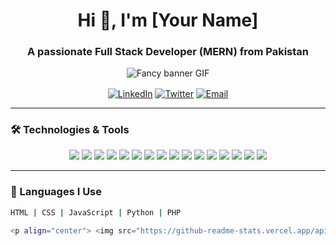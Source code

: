 <h1 align="center">Hi 👋, I'm [Your Name]</h1>
<h3 align="center">A passionate Full Stack Developer (MERN) from Pakistan</h3>

<p align="center">
  <img src="https://github.com/yourusername/yourrepo/blob/main/banner.gif" alt="Fancy banner GIF" />
</p>

<p align="center">
  <a href="https://linkedin.com/in/yourprofile" target="blank"><img align="center" src="https://img.shields.io/badge/-LinkedIn-blue?style=for-the-badge&logo=linkedin&logoColor=white" alt="LinkedIn"/></a>
  <a href="https://twitter.com/yourprofile" target="blank"><img align="center" src="https://img.shields.io/badge/-Twitter-1DA1F2?style=for-the-badge&logo=twitter&logoColor=white" alt="Twitter"/></a>
  <a href="mailto:yourmail@gmail.com"><img align="center" src="https://img.shields.io/badge/-Gmail-D14836?style=for-the-badge&logo=gmail&logoColor=white" alt="Email"/></a>
</p>

---

### 🛠️ Technologies & Tools

<p align="center">
  <img src="https://img.shields.io/badge/-HTML5-E34F26?style=flat-square&logo=html5&logoColor=white" />
  <img src="https://img.shields.io/badge/-CSS3-1572B6?style=flat-square&logo=css3" />
  <img src="https://img.shields.io/badge/-JavaScript-F7DF1E?style=flat-square&logo=javascript&logoColor=black" />
  <img src="https://img.shields.io/badge/-Python-3776AB?style=flat-square&logo=python&logoColor=white" />
  <img src="https://img.shields.io/badge/-React-61DAFB?style=flat-square&logo=react&logoColor=black" />
  <img src="https://img.shields.io/badge/-Node.js-339933?style=flat-square&logo=node.js&logoColor=white" />
  <img src="https://img.shields.io/badge/-Express-000000?style=flat-square&logo=express&logoColor=white" />
  <img src="https://img.shields.io/badge/-MongoDB-47A248?style=flat-square&logo=mongodb&logoColor=white" />
  <img src="https://img.shields.io/badge/-Firebase-FFCA28?style=flat-square&logo=firebase" />
  <img src="https://img.shields.io/badge/-PostgreSQL-336791?style=flat-square&logo=postgresql&logoColor=white" />
  <img src="https://img.shields.io/badge/-MySQL-4479A1?style=flat-square&logo=mysql&logoColor=white" />
  <img src="https://img.shields.io/badge/-Bootstrap-7952B3?style=flat-square&logo=bootstrap&logoColor=white" />
  <img src="https://img.shields.io/badge/-Material--UI-0081CB?style=flat-square&logo=material-ui" />
  <img src="https://img.shields.io/badge/-Tailwind%20CSS-38B2AC?style=flat-square&logo=tailwind-css&logoColor=white" />
  <img src="https://img.shields.io/badge/-Redux-764ABC?style=flat-square&logo=redux&logoColor=white" />
  <img src="https://img.shields.io/badge/-PHP-777BB4?style=flat-square&logo=php&logoColor=white" />
</p>

---

### 🔧 Languages I Use
```bash
HTML | CSS | JavaScript | Python | PHP

<p align="center"> <img src="https://github-readme-stats.vercel.app/api?username=yourusername&show_icons=true&theme=radical" alt="Your GitHub Stats" /> <img src="https://github-readme-streak-stats.herokuapp.com/?user=yourusername&theme=radical" alt="GitHub Streak" /> <img src="https://github-readme-stats.vercel.app/api/top-langs/?username=yourusername&layout=compact&theme=radical" alt="Top Languages" /> </p>
